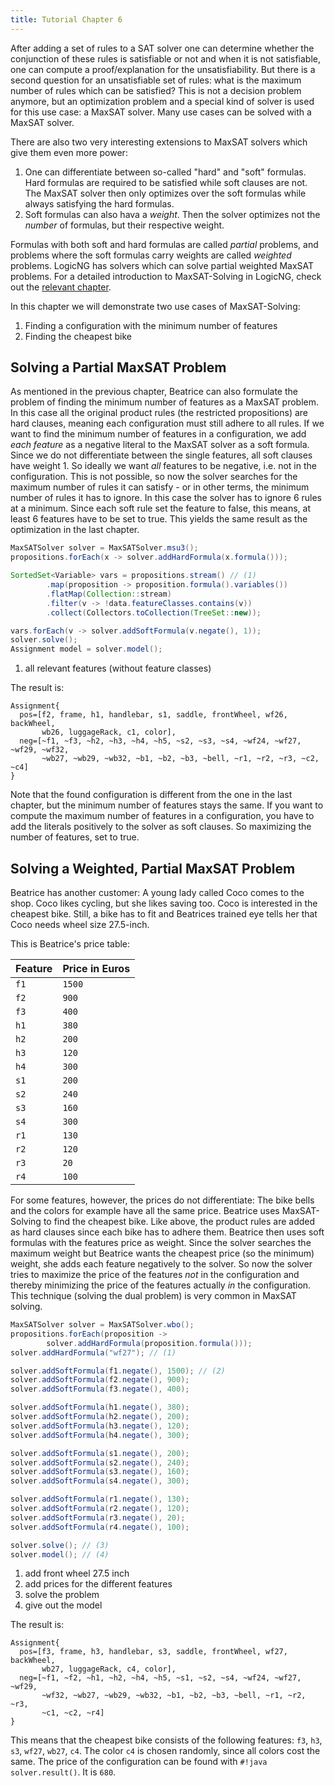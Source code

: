 ```yaml
---
title: Tutorial Chapter 6
---
```


After adding a set of rules to a SAT solver one can determine whether the conjunction of these rules is satisfiable or not and when it is not satisfiable, one can compute a proof/explanation for the unsatisfiability.  But there is a second question for an unsatisfiable set of rules: what is the maximum number of rules which can be satisfied?  This is not a decision problem anymore, but an optimization problem and a special kind of solver is used for this use case: a MaxSAT solver.  Many use cases can be solved with a MaxSAT solver.

There are also two very interesting extensions to MaxSAT solvers which give them even more power:

1. One can differentiate between so-called "hard" and "soft" formulas. Hard formulas are required to be satisfied while soft clauses are not.  The MaxSAT solver then only optimizes over the soft formulas while always satisfying the hard formulas.
2. Soft formulas can also hava a *weight*.  Then the solver optimizes not the *number* of formulas, but their respective weight.

Formulas with both soft and hard formulas are called *partial* problems, and problems where the soft formulas carry weights are called *weighted* problems.  LogicNG has solvers which can solve partial weighted MaxSAT problems.  For a detailed introduction to MaxSAT-Solving in LogicNG, check out the [relevant chapter](../../documentation/solvers/maxsat-solving).

In this chapter we will demonstrate two use cases of MaxSAT-Solving:

1. Finding a configuration with the minimum number of features
2. Finding the cheapest bike


## Solving a Partial MaxSAT Problem

As mentioned in the previous chapter, Beatrice can also formulate the problem of finding the minimum number of features as a MaxSAT problem.  In this case all the original product rules (the restricted propositions) are hard clauses, meaning each configuration must still adhere to all rules.  If we want to find the minimum number of features in a configuration, we add *each feature* as a negative literal to the MaxSAT solver as a soft formula.  Since we do not differentiate between the single features, all soft clauses have weight 1.  So ideally we want *all* features to be negative, i.e. not in the configuration.  This is not possible, so now the solver searches for the maximum number of rules it can satisfy - or in other terms, the minimum number of rules it has to ignore.  In this case the solver has to ignore 6 rules at a minimum.  Since each soft rule set the feature to false, this means, at least 6 features have to be set to true.  This yields the same result as the optimization in the last chapter.

``` java
MaxSATSolver solver = MaxSATSolver.msu3();
propositions.forEach(x -> solver.addHardFormula(x.formula()));

SortedSet<Variable> vars = propositions.stream() // (1)
        .map(proposition -> proposition.formula().variables())
        .flatMap(Collection::stream)
        .filter(v -> !data.featureClasses.contains(v))
        .collect(Collectors.toCollection(TreeSet::new));

vars.forEach(v -> solver.addSoftFormula(v.negate(), 1));
solver.solve();
Assignment model = solver.model();
```

1. all relevant features (without feature classes)

The result is:

```
Assignment{
  pos=[f2, frame, h1, handlebar, s1, saddle, frontWheel, wf26, backWheel,
       wb26, luggageRack, c1, color],
  neg=[~f1, ~f3, ~h2, ~h3, ~h4, ~h5, ~s2, ~s3, ~s4, ~wf24, ~wf27, ~wf29, ~wf32,
       ~wb27, ~wb29, ~wb32, ~b1, ~b2, ~b3, ~bell, ~r1, ~r2, ~r3, ~c2, ~c4]
}
```

Note that the found configuration is different from the one in the last chapter, but the minimum number of features stays the same.  If you want to compute the maximum number of features in a configuration, you have to add the literals positively to the solver as soft clauses.  So maximizing the number of features, set to true.


## Solving a Weighted, Partial MaxSAT Problem

Beatrice has another customer: A young lady called Coco comes to the shop. Coco likes cycling, but she likes saving too.  Coco is interested in the cheapest bike.
Still, a bike has to fit and Beatrices trained eye tells her that Coco needs wheel size 27.5-inch.

This is Beatrice's price table:

| Feature | Price in Euros |
|---------|----------------|
| `f1`    | `1500`         |
| `f2`    | `900`          |
| `f3`    | `400`          |
| `h1`    | `380`          |
| `h2`    | `200`          |
| `h3`    | `120`          |
| `h4`    | `300`          |
| `s1`    | `200`          |
| `s2`    | `240`          |
| `s3`    | `160`          |
| `s4`    | `300`          |
| `r1`    | `130`          |
| `r2`    | `120`          |
| `r3`    | `20`           |
| `r4`    | `100`          |

For some features, however, the prices do not differentiate: The bike bells and the colors for example have all the same price.  Beatrice uses MaxSAT-Solving to find the cheapest bike. Like above, the product rules are added as hard clauses since each bike has to adhere them.  Beatrice then uses soft formulas with the features price as weight.  Since the solver searches the maximum weight but Beatrice wants the cheapest price (so the minimum) weight, she adds each feature negatively to the solver.  So now the solver tries to maximize the price of the features *not* in the configuration and thereby minimizing the price of the features actually *in* the configuration.  This technique (solving the dual problem) is very common in MaxSAT solving.

``` java
MaxSATSolver solver = MaxSATSolver.wbo();
propositions.forEach(proposition ->
        solver.addHardFormula(proposition.formula()));
solver.addHardFormula("wf27"); // (1)

solver.addSoftFormula(f1.negate(), 1500); // (2)
solver.addSoftFormula(f2.negate(), 900);
solver.addSoftFormula(f3.negate(), 400);

solver.addSoftFormula(h1.negate(), 380);
solver.addSoftFormula(h2.negate(), 200);
solver.addSoftFormula(h3.negate(), 120);
solver.addSoftFormula(h4.negate(), 300);

solver.addSoftFormula(s1.negate(), 200);
solver.addSoftFormula(s2.negate(), 240);
solver.addSoftFormula(s3.negate(), 160);
solver.addSoftFormula(s4.negate(), 300);

solver.addSoftFormula(r1.negate(), 130);
solver.addSoftFormula(r2.negate(), 120);
solver.addSoftFormula(r3.negate(), 20);
solver.addSoftFormula(r4.negate(), 100);

solver.solve(); // (3)
solver.model(); // (4)
```

1. add front wheel 27.5 inch
2. add prices for the different features
3. solve the problem
4. give out the model

The result is:

```
Assignment{
  pos=[f3, frame, h3, handlebar, s3, saddle, frontWheel, wf27, backWheel,
       wb27, luggageRack, c4, color],
  neg=[~f1, ~f2, ~h1, ~h2, ~h4, ~h5, ~s1, ~s2, ~s4, ~wf24, ~wf27, ~wf29,
       ~wf32, ~wb27, ~wb29, ~wb32, ~b1, ~b2, ~b3, ~bell, ~r1, ~r2, ~r3,
       ~c1, ~c2, ~r4]
}
```

This means that the cheapest bike consists of the following features: `f3`, `h3`, `s3`, `wf27`, `wb27`, `c4`.  The color `c4` is chosen randomly, since all colors cost the same.  The price of the configuration can be found with `#!java solver.result()`. It is `680`.
